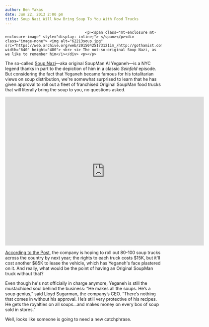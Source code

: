 ```yaml
---
author: Ben Yakas
date: Jun 22, 2013 2:00 pm
title: Soup Nazi Will Now Bring Soup To You With Food Trucks
---
```


	
										<p><span class="mt-enclosure mt-enclosure-image" style="display: inline;"> </span></p><div class="image-none"> <img alt="62213soup.jpg" src="https://web.archive.org/web/20150425173121im_/http://gothamist.com/attachments/byakas/62213soup.jpg" width="640" height="480"> <br> <i> The not-so-original Soup Nazi, as we like to remember him</i></div> <p></p>

<p>The so-called <a href="https://web.archive.org/web/20150425173121/http://gothamist.com/tags/soupnazi">Soup Nazi</a>&#x2014;aka original SoupMan Al Yeganeh&#x2014;is a NYC legend thanks in part to the depiction of him in a classic <em>Seinfeld</em> episode. But considering the fact that Yeganeh became famous for his totalitarian views on soup distribution, we&apos;re somewhat surprised to learn that he has given approval to roll out a fleet of franchised Original SoupMan food trucks that will literally bring the soup to you, no questions asked.</p>

<p><iframe width="640" height="480" src="https://web.archive.org/web/20150425173121if_/http://www.youtube.com/embed/M2lfZg-apSA" frameborder="0" allowfullscreen></iframe></p>

<p><a href="https://web.archive.org/web/20150425173121/http://www.nypost.com/p/news/local/soup_nazi_on_roll_Id4WW75P0eflqXE3ytsiWJ">According to the Post</a>, the company is hoping to roll out 80-100 soup trucks across the country by next year; the rights to each truck costs $15K, but it&apos;ll cost another $85K to lease the vehicle, which has Yeganeh&apos;s face plastered on it. And really, what would be the point of having an Original SoupMan truck without that?</p>

<p>Even though he&apos;s not officially in charge anymore, Yeganeh is still the mustachioed soul behind the business: &#x201C;He makes all the soups. He&#x2019;s a soup genius,&#x201D; said Lloyd Sugarman, the company&#x2019;s CEO. &#x201C;There&#x2019;s nothing that comes in without his approval. He&#x2019;s still very protective of his recipes. He gets the royalties on all soups...and makes money on every box of soup sold in stores.&#x201D; </p>

<p>Well, looks like someone is going to need a new catchphrase.</p>					
										
									
				